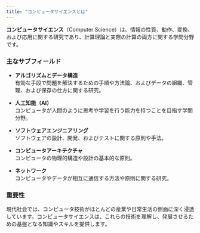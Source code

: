 ```yaml
---
title: "コンピュータサイエンスとは"
---
```


**コンピュータサイエンス**（Computer Science）は、情報の性質、動作、変換、および応用に関する研究であり、計算理論と実際の計算の両方に関する学問分野です。

### 主なサブフィールド

- **アルゴリズムとデータ構造**  
  有効な手段で問題を解決するための手順や方法論、およびデータの組織、管理、および保存の仕方に関する研究。

- **人工知能（AI）**  
  コンピュータが人間のように思考や学習を行う能力を持つことを目指す学問分野。

- **ソフトウェアエンジニアリング**  
  ソフトウェアの設計、開発、およびテストに関する原則や手法。

- **コンピュータアーキテクチャ**  
  コンピュータの物理的構造や設計の基本的な原則。

- **ネットワーク**  
  コンピュータやデータが相互に通信する方法や原則に関する研究。

### 重要性

現代社会では、コンピュータ技術がほとんどの産業や日常生活の側面に深く浸透しています。コンピュータサイエンスは、これらの技術を理解し、発展させるための基盤となる知識やスキルを提供します。
